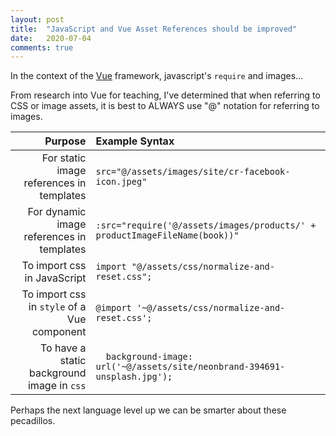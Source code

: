 ```yaml
---
layout: post
title:  "JavaScript and Vue Asset References should be improved"
date:   2020-07-04
comments: true
---
```


In the context of the [Vue](vuejs.org) framework, javascript's `require` and images...

From research into Vue for teaching, I've determined that when referring to CSS or image assets, it is best to
ALWAYS use "@" notation for referring to images.


| Purpose | Example Syntax |
---: | :---
| For static image references in templates | `src="@/assets/images/site/cr-facebook-icon.jpeg"`
| For dynamic image references in templates |  `:src="require('@/assets/images/products/' + productImageFileName(book))"`
| To import css in JavaScript | `import "@/assets/css/normalize-and-reset.css";`
| To import css in `style` of a Vue component | `@import '~@/assets/css/normalize-and-reset.css';`
| To have a static background image in `css`|  `  background-image: url('~@/assets/site/neonbrand-394691-unsplash.jpg');`


Perhaps the next language level up we can be smarter about these pecadillos.

